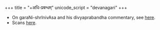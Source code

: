 +++
title = "+अधि-प्रबन्धम्"
unicode_script = "devanagari"
+++

- On garaNi-shrInivAsa and his divyaprabandha commentary, see [here](/notes/sapiens/branches/Aryan/satem/indo-iranian/indo-aryan/v1/persons/sage-bloodlines/AngIrasaH/dattakAngIrasAH/paurakutsAH/nAthamuniH/prajAH/articles/garaNi-shrInivAsa-exegesis/).
- Scans [here](https://archive.org/details/divya-prabandha-pratipadArtha).